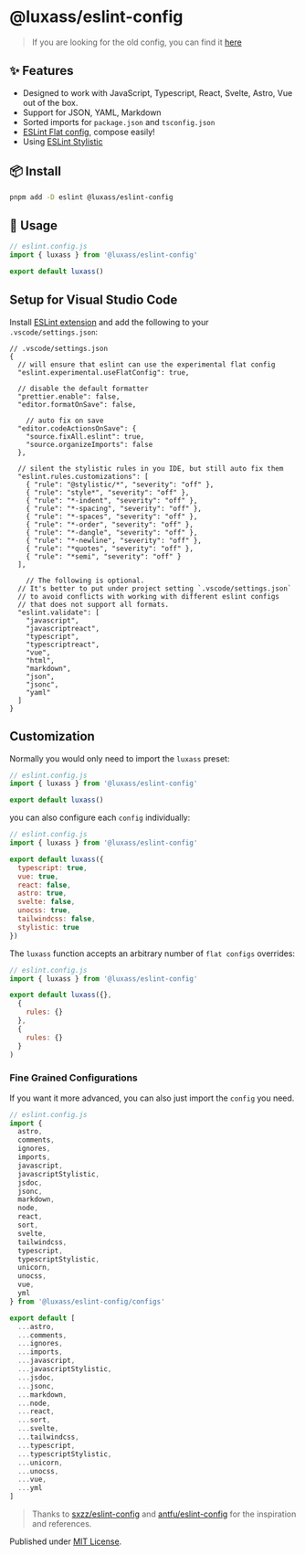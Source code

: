 # @luxass/eslint-config

> If you are looking for the old config, you can find it [here](https://github.com/luxass/eslint-config-legacy)

## ✨ Features

- Designed to work with JavaScript, Typescript, React, Svelte, Astro, Vue out of the box.
- Support for JSON, YAML, Markdown
- Sorted imports for `package.json` and `tsconfig.json`
- [ESLint Flat config](https://eslint.org/docs/latest/use/configure/configuration-files-new), compose easily!
- Using [ESLint Stylistic](https://eslint.style/guide/why)

## 📦 Install

```bash
pnpm add -D eslint @luxass/eslint-config
```

## 🚀 Usage
```js
// eslint.config.js
import { luxass } from '@luxass/eslint-config'

export default luxass()
```

## Setup for Visual Studio Code

Install [ESLint extension](https://marketplace.visualstudio.com/items?itemName=dbaeumer.vscode-eslint) and add the following to your `.vscode/settings.json`:

```jsonc
// .vscode/settings.json
{
  // will ensure that eslint can use the experimental flat config
  "eslint.experimental.useFlatConfig": true,

  // disable the default formatter
  "prettier.enable": false,
  "editor.formatOnSave": false,

    // auto fix on save
  "editor.codeActionsOnSave": {
    "source.fixAll.eslint": true,
    "source.organizeImports": false
  },

  // silent the stylistic rules in you IDE, but still auto fix them
  "eslint.rules.customizations": [
    { "rule": "@stylistic/*", "severity": "off" },
    { "rule": "style*", "severity": "off" },
    { "rule": "*-indent", "severity": "off" },
    { "rule": "*-spacing", "severity": "off" },
    { "rule": "*-spaces", "severity": "off" },
    { "rule": "*-order", "severity": "off" },
    { "rule": "*-dangle", "severity": "off" },
    { "rule": "*-newline", "severity": "off" },
    { "rule": "*quotes", "severity": "off" },
    { "rule": "*semi", "severity": "off" }
  ],

    // The following is optional.
  // It's better to put under project setting `.vscode/settings.json`
  // to avoid conflicts with working with different eslint configs
  // that does not support all formats.
  "eslint.validate": [
    "javascript",
    "javascriptreact",
    "typescript",
    "typescriptreact",
    "vue",
    "html",
    "markdown",
    "json",
    "jsonc",
    "yaml"
  ]
}
```

## Customization

Normally you would only need to import the `luxass` preset:

```js
// eslint.config.js
import { luxass } from '@luxass/eslint-config'

export default luxass()
```

you can also configure each `config` individually:

```js
// eslint.config.js
import { luxass } from '@luxass/eslint-config'

export default luxass({
  typescript: true,
  vue: true,
  react: false,
  astro: true,
  svelte: false,
  unocss: true,
  tailwindcss: false,
  stylistic: true
})
```

The `luxass` function accepts an arbitrary number of `flat configs` overrides:

```js
// eslint.config.js
import { luxass } from '@luxass/eslint-config'

export default luxass({},
  {
    rules: {}
  },
  {
    rules: {}
  }
)
```

### Fine Grained Configurations

If you want it more advanced, you can also just import the `config` you need.

```js
// eslint.config.js
import {
  astro,
  comments,
  ignores,
  imports,
  javascript,
  javascriptStylistic,
  jsdoc,
  jsonc,
  markdown,
  node,
  react,
  sort,
  svelte,
  tailwindcss,
  typescript,
  typescriptStylistic,
  unicorn,
  unocss,
  vue,
  yml
} from '@luxass/eslint-config/configs'

export default [
  ...astro,
  ...comments,
  ...ignores,
  ...imports,
  ...javascript,
  ...javascriptStylistic,
  ...jsdoc,
  ...jsonc,
  ...markdown,
  ...node,
  ...react,
  ...sort,
  ...svelte,
  ...tailwindcss,
  ...typescript,
  ...typescriptStylistic,
  ...unicorn,
  ...unocss,
  ...vue,
  ...yml
]
```

> Thanks to [sxzz/eslint-config](https://github.com/sxzz/eslint-config) and [antfu/eslint-config](https://github.com/antfu/eslint-config) for the inspiration and references.

Published under [MIT License](./LICENCE).
